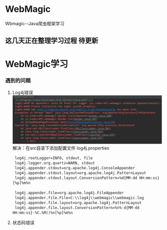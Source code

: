# WebMagic
Wbmagic--Java爬虫框架学习

## 这几天正在整理学习过程 待更新

# WebMagic学习

### 遇到的问题  
1. Log4j错误
	![](./blog_images/1.png '描述')  
	解决：在src目录下添加配置文件 log4j.properties  

		
	
		log4j.rootLogger=INFO, stdout, file
		log4j.logger.org.quartz=WARN, stdout
		log4j.appender.stdout=org.apache.log4j.ConsoleAppender
		log4j.appender.stdout.layout=org.apache.log4j.PatternLayout
		log4j.appender.stdout.layout.ConversionPattern=%d{MM-dd HH:mm:ss}[%p]%m%n
		
		log4j.appender.file=org.apache.log4j.FileAppender
		log4j.appender.file.File=C:\\log4j\\webmagic\\webmagic.log
		log4j.appender.file.layout=org.apache.log4j.PatternLayout
		log4j.appender.file.layout.ConversionPattern=%n%-d{MM-dd HH:mm:ss}-%C.%M()%n[%p]%m%n
	
		

2. 状态码错误


